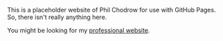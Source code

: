 This is a placeholder website of Phil Chodrow for use with GitHub Pages. 
So, there isn't really anything here. 

You might be looking for my [professional website](https://www.philchodrow.com). 

